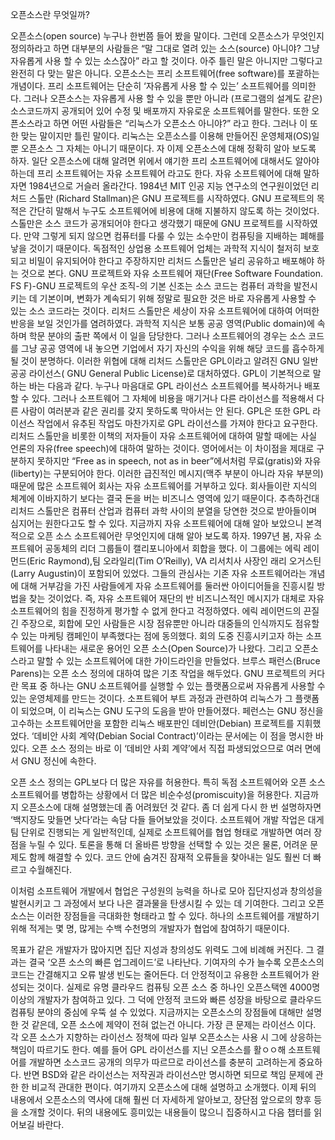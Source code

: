 

오픈소스란 무엇일까?
 
오픈소스(open source) 누구나 한번쯤 들어 봤을 말이다. 그런데 오픈소스가 무엇인지 정의하라고 하면 대부분의 사람들은 “말 그대로 열려 있는 소스(source) 아니야? 그냥 자유롭게 사용 할 수 있는 소스잖아” 라고 할 것이다. 아주 틀린 말은 아니지만 그렇다고 완전히 다 맞는 말은 아니다. 오픈소스는 프리 소프트웨어(free software)를 포괄하는 개념이다. 프리 소프트웨어는 단순히 ‘자유롭게 사용 할 수 있는’ 소프트웨어를 의미한다. 그러나 오픈소스는 자유롭게 사용 할 수 있을 뿐만 아니라 (프로그램의 설계도 같은) 소스코드까지 공개되어 있어 수정 및 배포까지 자유로운 소프트웨어를 말한다. 또한 오픈소스라고 하면 어떤 사람들은 “리눅스가 오픈소스 아니야?” 라고 한다. 그러나 이 또한 맞는 말이지만 틀린 말이다. 리눅스는 오픈소스를 이용해 만들어진 운영체재(OS)일 뿐 오픈소스 그 자체는 아니기 때문이다. 
자 이제 오픈소스에 대해 정확히 알아 보도록 하자. 일단 오픈소스에 대해 알려면 위에서 얘기한 프리 소프트웨어에 대해서도 알아야 하는데 프리 소프트웨어는 자유 소프트웨어 라고도 한다. 자유 소프트웨어에 대해 말하자면 1984년으로 거슬러 올라간다. 1984년 MIT 인공 지능 연구소의 연구원이었던 리처드 스톨만 (Richard Stallman)은 GNU 프로젝트를 시작하였다. GNU 프로젝트의 목적은 간단히 말해서 누구도 소프트웨어에 비용에 대해 지불하지 않도록 하는 것이었다. 스톨만은 소스 코드가 공개되어야 한다고 생각했기 때문에 GNU 프로젝트를 시작하였다. 만약 그렇게 되지 않으면 컴퓨터를 다룰 수 있는 소수만이 컴퓨팅을 지배하는 폐해를 낳을 것이기 때문이다.
독점적인 상업용 소프트웨어 업체는 과학적 지식이 철저히 보호되고 비밀이 유지되어야 한다고 주장하지만 리처드 스톨만은 널리 공유하고 배포해야 하는 것으로 본다. GNU 프로젝트와 자유 소프트웨어 재단(Free Software Foundation. FS F)-GNU 프로젝트의 우산 조직-의 기본 신조는 소스 코드는 컴퓨터 과학을 발전시키는 데 기본이며, 변화가 계속되기 위해 정말로 필요한 것은 바로 자유롭게 사용할 수 있는 소스 코드라는 것이다.
리처드 스톨만은 세상이 자유 소프트웨어에 대하여 어떠한 반응을 보일 것인가를 염려하였다. 과학적 지식은 보통 공공 영역(Public domain)에 속하며 학문 분야의 출판 쪽에서 이 일을 담당한다. 그러나 소프트웨어의 경우는 소스 코드를 그냥 공공 영역에 내 놓으면 기업에서 자기 자신의 수익을 위해 해당 코드를 흡수하게 될 것이 분명하다. 이러한 위협에 대해 리처드 스톨만은 GPL이라고 알려진 GNU 일반 공공 라이선스( GNU General Public License)로 대처하였다.
GPL이 기본적으로 말하는 바는 다음과 같다. 누구나 마음대로 GPL 라이선스 소프트웨어를 복사하거나 배포할 수 있다. 그러나 소프트웨어 그 자체에 비용을 매기거나 다른 라이선스를 적용해서 다른 사람이 여러분과 같은 권리를 갖지 못하도록 막아서는 안 된다. GPL은 또한 GPL 라이선스 작업에서 유추된 작업도 마찬가지로 GPL 라이선스를 가져야 한다고 요구한다. 
 리처드 스톨만을 비롯한 이책의 저자들이 자유 소프트웨어에 대하여 말할 때에는 사실 언론의 자유(free speech)에 대하여 말하는 것이다. 영어에서는 이 차이점을 제대로 구분하지 못하지만 “Free as in speech, not as in beer”에서처럼 무료(gratis)와 자유(liberty)는 구분되어야 한다. 이러한 급진적인 메시지(맥주 부분이 아니라 자유 부분의) 때문에 많은 소프트웨어 회사는 자유 소프트웨어를 거부하고 있다. 회사들이란 지식의 체계에 이바지하기 보다는 결국 돈을 버는 비즈니스 영역에 있기 때문이다. 추측하건대 리처드 스톨만은 컴퓨터 산업과 컴퓨터 과학 사이의 분열을 당연한 것으로 받아들이며 심지어는 원한다고도 할 수 있다. 
지금까지 자유 소프트웨어에 대해 알아 보았으니 본격적으로 오픈 소스 소프트웨어란 무엇인지에 대해 알아 보도록 하자. 
1997년 봄, 자유 소프트웨어 공동체의 리더 그룹들이 캘리포니아에서 회합을 했다. 이 그룹에는 에릭 레이먼드(Eric Raymond),팀 오라일리(Tim O’Reilly), VA 리서치사 사장인 래리 오거스틴(Larry Augustin)이 포함되어 있었다. 그들의 관심사는 기존 자유 소프트웨어라는 개념에 대해 거부감을 가진 사람들에게 자유 소프트웨어를 둘러싼 아이디어들을 진흥시킬 방법을 찾는 것이었다. 즉, 자유 소프트웨어 재단의 반 비즈니스적인 메시지가 대체로 자유 소프트웨어의 힘을 진정하게 평가할 수 없게 한다고 걱정하였다.
에릭 레이먼드의 끈질긴 주장으로, 회합에 모인 사람들은 시장 점유뿐만 아니라 대중들의 인식까지도 점유할 수 있는 마케팅 캠페인이 부족했다는 점에 동의했다. 회의 도중 진흥시키고자 하는 소프트웨어를 나타내는 새로운 용어인 오픈 소스(Open Source)가 나왔다. 그리고 오픈소스라고 말할 수 있는 소프트웨어에 대한 가이드라인을 만들었다.
브루스 패런스(Bruce Parens)는 오픈 소스 정의에 대하여 많은 기초 작업을 해두었다. GNU 프로젝트의 커다란 목표 중 하나는 GNU 소프트웨어를 실행할 수 있는 플랫폼으로써 자유롭게 사용할 수 있는 운영체제를 만드는 것이다. 소프트웨어 부트 과정과 관련하여 리눅스가 그 플랫폼이 되었으며, 이 리눅스는 GNU 도구의 도음을 받아 만들어졌다. 페런스는 GNU 정신을 고수하는 소프트웨어만을 포함한 리눅스 배포판인 데비안(Debian) 프로젝트를 지휘했었다. ‘데비안 사회 계약(Debian Social Contract)’이라는 문서에는 이 점을 명시한 바 있다. 오픈 소스 정의는 바로 이 ‘데비안 사회 계약’에서 직접 파생되었으므로 여러 면에서 GNU 정신에 속한다. 

오픈 소스 정의는 GPL보다 더 많은 자유를 허용한다. 특히 독점 소프트웨어와 오픈 소스 소프트웨어를 병합하는 상황에서 더 많은 비순수성(promiscuity)을 허용한다.
지금까지 오픈소스에 대해 설명했는데 좀 어려웠던 것 같다. 좀 더 쉽게 다시 한 번 설명하자면 ‘백지장도 맞들면 낫다’라는 속담 다들 들어보았을 것이다. 소프트웨어 개발 작업은 대게 팀 단위로 진행되는 게 일반적인데, 실제로 소프트웨어를 협업 형태로 개발하면 여러 장점을 누릴 수 있다. 토론을 통해 더 올바른 방향을 선택할 수 있는 것은 물론, 어려운 문제도 함께 해결할 수 있다. 코드 안에 숨겨진 잠재적 오류들을 찾아내는 일도 훨씬 더 빠르고 수월해진다. 


이처럼 소프트웨어 개발에서 협업은 구성원의 능력을 하나로 모아 집단지성과 창의성을 발현시키고 그 과정에서 보다 나은 결과물을 탄생시킬 수 있는 데 기여한다. 그리고 오픈소스는 이러한 장점들을 극대화한 형태라고 할 수 있다. 하나의 소프트웨어를 개발하기 위해 적게는 몇 명, 많게는 수백 수천명의 개발자가 협업에 참여하기 때문이다.

 목표가 같은 개발자가 많아지면 집단 지성과 창의성도 위력도 그에 비례해 커진다. 그 결과는 결국 ‘오픈 소스의 빠른 업그레이드’로 나타난다. 기여자의 수가 늘수록 오픈소스의 코드는 간결해지고 오류 발생 빈도는 줄어든다. 더 안정적이고 유용한 소프트웨어가 완성되는 것이다. 실제로 유명 클라우드 컴퓨팅 오픈 소스 중 하나인 오픈스택엔 4000명 이상의 개발자가 참여하고 있다. 그 덕에 안정적 코드와 빠른 성장을 바탕으로 클라우드 컴퓨팅 분야의 중심에 우뚝 설 수 있었다.
지금까지는 오픈소스의 장점들에 대해만 설명한 것 같은데, 오픈 소스에 제약이 전혀 없는건 아니다. 가장 큰 문제는 라이선스 이다. 각 오픈 소스가 지향하는 라이선스 정책에 따라 일부 오픈소스는 사용 시 그에 상응하는 책임이 따르기도 한다. 예를 들어 GPL 라이선스를 지닌 오픈소스를 활ㅇㅇ해 소프트웨어를 개발하면 소스코드 공개의 의무가 따르므로 라이선스를 충분히 고려하는게 중요하다. 반면 BSD와 같은 라이선스는 저작권과 라이선스만 명시하면 되므로 책임 문제에 관한 한 비교적 관대한 편이다.
여기까지 오픈소스에 대해 설명하고 소개했다. 이제 뒤의 내용에서 오픈소스의 역사에 대해 훨씬 더 자세하게 알아보고, 장단점 앞으로의 향후 등을 소개할 것이다. 뒤의 내용에도 흥미있는 내용들이 많으니 집중하시고 다음 챕터를 읽어보길 바란다.
